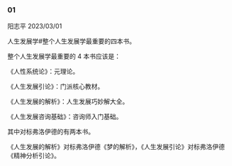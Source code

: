 ### 01

阳志平 2023/03/01

人生发展学#整个人生发展学最重要的四本书。

整个人生发展学最重要的 4 本书应该是：

《人性系统论》：元理论。

《人生发展引论》：门派核心教材。

《人生发展的解析》：人生发展巧妙解大全。

《人生发展咨询基础》：咨询师入门基础。

其中对标弗洛伊德的有两本书。

《人生发展的解析》对标弗洛伊德《梦的解析》，《人生发展引论》对标弗洛伊德《精神分析引论》。